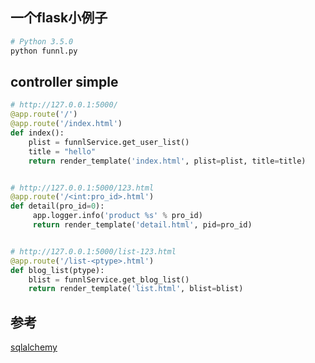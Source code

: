 ## 一个flask小例子

```python
# Python 3.5.0
python funnl.py

```

## controller simple

```python
# http://127.0.0.1:5000/
@app.route('/')
@app.route('/index.html')
def index():
    plist = funnlService.get_user_list()
    title = "hello"
    return render_template('index.html', plist=plist, title=title)


# http://127.0.0.1:5000/123.html
@app.route('/<int:pro_id>.html')
def detail(pro_id=0):
     app.logger.info('product %s' % pro_id)
     return render_template('detail.html', pid=pro_id)


# http://127.0.0.1:5000/list-123.html
@app.route('/list-<ptype>.html')
def blog_list(ptype):
    blist = funnlService.get_blog_list()
    return render_template('list.html', blist=blist)

```

## 参考

[sqlalchemy](http://dormousehole.readthedocs.org/en/latest/patterns/sqlalchemy.html)
